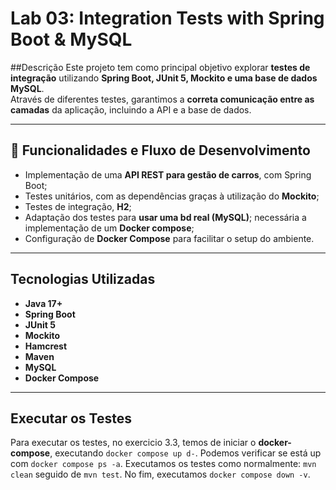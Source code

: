 # Lab 03: Integration Tests with Spring Boot & MySQL

##Descrição
Este projeto tem como principal objetivo explorar **testes de integração** utilizando **Spring Boot, JUnit 5, Mockito e uma base de dados MySQL**.  
Através de diferentes testes, garantimos a **correta comunicação entre as camadas** da aplicação, incluindo a API e a base de dados.

---

## 🔹 Funcionalidades e Fluxo de Desenvolvimento
- Implementação de uma **API REST para gestão de carros**, com Spring Boot;
- Testes unitários, com as dependências graças à utilização do **Mockito**;
- Testes de integração, **H2**;
- Adaptação dos testes para **usar uma bd real (MySQL)**; necessária a implementação de um **Docker compose**;
- Configuração de **Docker Compose** para facilitar o setup do ambiente.

---

## Tecnologias Utilizadas
- **Java 17+**
- **Spring Boot**
- **JUnit 5**
- **Mockito**
- **Hamcrest**
- **Maven**
- **MySQL**
- **Docker Compose**

---

## Executar os Testes
Para executar os testes, no exercicio 3.3, temos de iniciar o **docker-compose**, executando ```docker compose up d-```. Podemos verificar se está up com ```docker compose ps -a```. 
Executamos os testes como normalmente: ```mvn clean``` seguido de ```mvn test```.
No fim, executamos ```docker compose down -v```.
